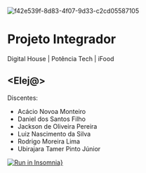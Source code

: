 ![f42e539f-8d83-4f07-9d33-c2cd05587105](https://user-images.githubusercontent.com/23271567/179368939-835fa1c2-ac62-4352-bd7d-ec066acd78ae.jpg)


# Projeto Integrador

 Digital House | Potência Tech | iFood

## <Elej@>

Discentes: 
- Acácio Novoa Monteiro
- Daniel dos Santos Filho
- Jackson de Oliveira Pereira
- Luiz Nascimento da Silva
- Rodrigo Moreira Lima
- Ubirajara Tamer Pinto Júnior



[![Run in Insomnia}](https://insomnia.rest/images/run.svg)](https://insomnia.rest/run/?label=Eleja%20API&uri=https%3A%2F%2Fraw.githubusercontent.com%2Fluizns%2Feleja%2Frodrigo%2FInsomnia_2022-07-16.json)
